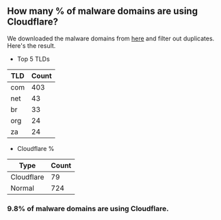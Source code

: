 ## How many % of malware domains are using Cloudflare?


We downloaded the malware domains from [here](https://urlhaus.abuse.ch) and filter out duplicates.
Here's the result.


[//]: # (start replacement)


- Top 5 TLDs

| TLD | Count |
| --- | --- |
| com | 403 |
| net | 43 |
| br | 33 |
| org | 24 |
| za | 24 |


- Cloudflare %

| Type | Count |
| --- | --- |
| Cloudflare | 79 |
| Normal | 724 |


### 9.8% of malware domains are using Cloudflare.
